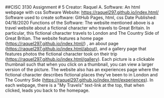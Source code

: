 ##CISC 3130 Assignment # 5 
Creator: Raquel A. 
Software: An html webpage with css
Software Website: https://raquel297.github.io/index.html/
Software used to create software: GitHub Pages, html, css
Date Published: 04/18/2020
Functions of the Software: The website mentioned above is a travel website about a fictional character who travels to Great Britain. In
particular, this fictional character travels to London and The Country Side of Great Britian. The website features a home page (https://raquel297.github.io/index.html/)
, an about page (https://raquel297.github.io/index.html/about), and a gallery page that features photos the fictional character took on their
trip (https://raquel297.github.io/index.html/gallery). Each picture is a clickable thumbnail such that when you click on a thumbnail,
you can view a larger version of the picture. The website also has an experiences page where the fictional character 
describes fictional places they've been to in London and The Country Side (https://raquel297.github.io/index.html/experiences). In each
webpage, there is a "My Travels" text-link at the top, that when clicked, leads you back to the homepage. 
